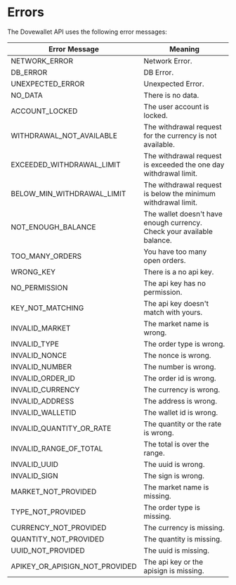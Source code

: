 # Errors

The Dovewallet API uses the following error messages:

Error Message | Meaning
---------- | -------
NETWORK_ERROR | Network Error.
DB_ERROR | DB Error.
UNEXPECTED_ERROR | Unexpected Error.
NO_DATA | There is no data.
ACCOUNT_LOCKED | The user account is locked.
WITHDRAWAL_NOT_AVAILABLE | The withdrawal request for the currency is not available.
EXCEEDED_WITHDRAWAL_LIMIT | The withdrawal request is exceeded the one day withdrawal limit.
BELOW_MIN_WITHDRAWAL_LIMIT | The withdrawal request is below the minimum withdrawal limit.
NOT_ENOUGH_BALANCE | The wallet doesn't have enough currency. Check your available balance.
TOO_MANY_ORDERS | You have too many open orders.
WRONG_KEY | There is a no api key.
NO_PERMISSION | The api key has no permission.
KEY_NOT_MATCHING | The api key doesn't match with yours.
INVALID_MARKET | The market name is wrong.
INVALID_TYPE | The order type is wrong.
INVALID_NONCE | The nonce is wrong.
INVALID_NUMBER | The number is wrong.
INVALID_ORDER_ID | The order id is wrong.
INVALID_CURRENCY | The currency is wrong.
INVALID_ADDRESS | The address is wrong.
INVALID_WALLETID | The wallet id is wrong.
INVALID_QUANTITY_OR_RATE | The quantity or the rate is wrong.
INVALID_RANGE_OF_TOTAL | The total is over the range.
INVALID_UUID | The uuid is wrong.
INVALID_SIGN | The sign is wrong.
MARKET_NOT_PROVIDED | The market name is missing.
TYPE_NOT_PROVIDED | The order type is missing.
CURRENCY_NOT_PROVIDED | The currency is missing.
QUANTITY_NOT_PROVIDED | The quantity is missing.
UUID_NOT_PROVIDED | The uuid is missing.
APIKEY_OR_APISIGN_NOT_PROVIDED | The api key or the apisign is missing.